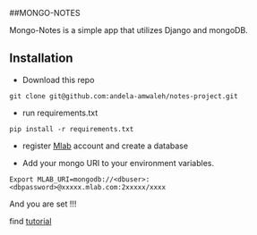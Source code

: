 ##MONGO-NOTES

Mongo-Notes  is a simple app that utilizes Django and mongoDB.

## Installation
* Download this repo

`git clone git@github.com:andela-amwaleh/notes-project.git`

* run requirements.txt

`pip install -r requirements.txt`

* register [Mlab](https:mlab.com) account and create a database

* Add your mongo URI to your environment variables.

`Export MLAB_URI=mongodb://<dbuser>:<dbpassword>@xxxxx.mlab.com:2xxxxx/xxxx`

And you are set !!!

find [tutorial](https://pub.scotch.io/@mwaleh/how-to-build-a-notes-app-using-django-and-mongodb)
